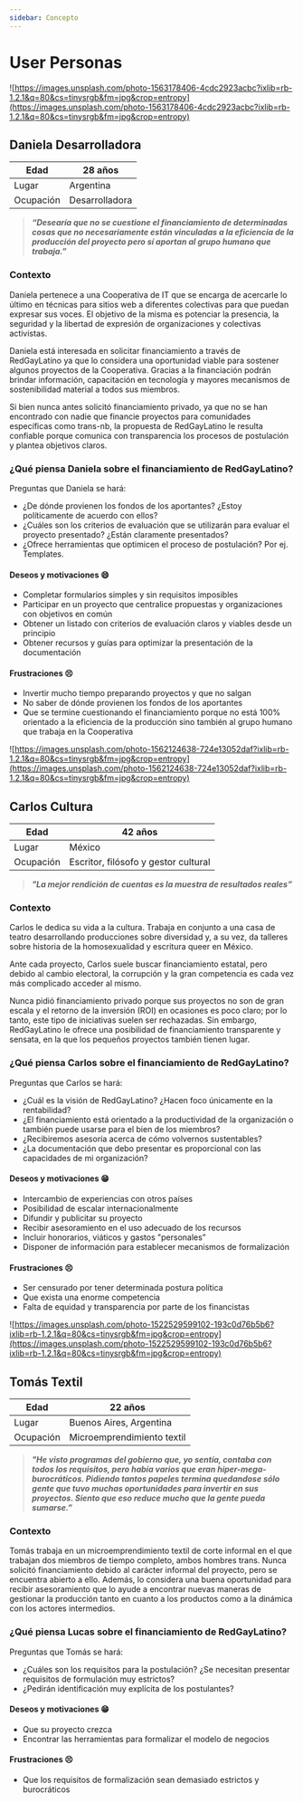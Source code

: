 ```yaml
---
sidebar: Concepto
---
```

# User Personas

![https://images.unsplash.com/photo-1563178406-4cdc2923acbc?ixlib=rb-1.2.1&q=80&cs=tinysrgb&fm=jpg&crop=entropy](https://images.unsplash.com/photo-1563178406-4cdc2923acbc?ixlib=rb-1.2.1&q=80&cs=tinysrgb&fm=jpg&crop=entropy)

## Daniela Desarrolladora

| Edad | 28 años |
| --- | --- |
| Lugar | Argentina |
| Ocupación | Desarrolladora |

> ***“Desearía que no se cuestione el financiamiento de determinadas cosas que no necesariamente están vinculadas a la eficiencia de la producción del proyecto pero sí aportan al grupo humano que trabaja.”***
> 

### Contexto

Daniela pertenece a una Cooperativa de IT que se encarga de acercarle lo último en técnicas para sitios web a diferentes colectivas para que puedan expresar sus voces. El objetivo de la misma es potenciar la presencia, la seguridad y la libertad de expresión de organizaciones y colectivas activistas.

Daniela está interesada en solicitar financiamiento a través de RedGayLatino ya que lo considera una oportunidad viable para sostener algunos proyectos de la Cooperativa. Gracias a la financiación podrán brindar información, capacitación en tecnología y mayores mecanismos de sostenibilidad material a todos sus miembros. 

Si bien nunca antes solicitó financiamiento privado, ya que no se han encontrado con nadie que financie proyectos para comunidades específicas como trans-nb, la propuesta de RedGayLatino le resulta confiable porque comunica con transparencia los procesos de postulación y plantea objetivos claros. 

### ¿Qué piensa Daniela sobre el financiamiento de RedGayLatino?

Preguntas que Daniela se hará:

- ¿De dónde provienen los fondos de los aportantes? ¿Estoy políticamente de acuerdo con ellos?
- ¿Cuáles son los criterios de evaluación que se utilizarán para evaluar el proyecto presentado? ¿Están claramente presentados?
- ¿Ofrece herramientas que optimicen el proceso de postulación? Por ej. Templates.

#### Deseos y motivaciones 😄

- Completar formularios simples y sin requisitos imposibles
- Participar en un proyecto que centralice propuestas y organizaciones con objetivos en común
- Obtener un listado con criterios de evaluación claros y viables desde un principio
- Obtener recursos y guías para optimizar la presentación de la documentación

#### Frustraciones 😣

- Invertir mucho tiempo preparando proyectos y que no salgan
- No saber de dónde provienen los fondos de los aportantes
- Que se termine cuestionando el financiamiento porque no está 100% orientado a la eficiencia de la producción sino también al grupo humano que trabaja en la Cooperativa

![https://images.unsplash.com/photo-1562124638-724e13052daf?ixlib=rb-1.2.1&q=80&cs=tinysrgb&fm=jpg&crop=entropy](https://images.unsplash.com/photo-1562124638-724e13052daf?ixlib=rb-1.2.1&q=80&cs=tinysrgb&fm=jpg&crop=entropy)

## Carlos Cultura

| Edad | 42 años |
| --- | --- |
| Lugar | México |
| Ocupación | Escritor, filósofo y gestor cultural |

> ***"La mejor rendición de cuentas es la muestra de resultados reales”***
> 

### Contexto

Carlos le dedica su vida a la cultura. Trabaja en conjunto a una casa de teatro desarrollando producciones sobre diversidad y, a su vez, da talleres sobre historia de la homosexualidad y escritura queer en México. 

Ante cada proyecto, Carlos suele buscar financiamiento estatal, pero debido al cambio electoral, la corrupción y la gran competencia es cada vez más complicado acceder al mismo.

Nunca pidió financiamiento privado porque sus proyectos no son de gran escala y el retorno de la inversión (ROI) en ocasiones es poco claro; por lo tanto, este tipo de iniciativas suelen ser rechazadas. Sin embargo, RedGayLatino le ofrece una posibilidad de financiamiento transparente y sensata, en la que los pequeños proyectos también tienen lugar.

### ¿Qué piensa Carlos sobre el financiamiento de RedGayLatino?

Preguntas que Carlos se hará:

- ¿Cuál es la visión de RedGayLatino? ¿Hacen foco únicamente en la rentabilidad?
- ¿El financiamiento está orientado a la productividad de la organización o también puede usarse para el bien de los miembros?
- ¿Recibiremos asesoría acerca de cómo volvernos sustentables?
- ¿La documentación que debo presentar es proporcional con las capacidades de mi organización?

#### Deseos y motivaciones 😁

- Intercambio de experiencias con otros países
- Posibilidad de escalar internacionalmente
- Difundir y publicitar su proyecto
- Recibir asesoramiento en el uso adecuado de los recursos
- Incluir honorarios, viáticos y gastos "personales”
- Disponer de información para establecer mecanismos de formalización

#### Frustraciones 😣

- Ser censurado por tener determinada postura política
- Que exista una enorme competencia
- Falta de equidad y transparencia por parte de los financistas

![https://images.unsplash.com/photo-1522529599102-193c0d76b5b6?ixlib=rb-1.2.1&q=80&cs=tinysrgb&fm=jpg&crop=entropy](https://images.unsplash.com/photo-1522529599102-193c0d76b5b6?ixlib=rb-1.2.1&q=80&cs=tinysrgb&fm=jpg&crop=entropy)

## Tomás Textil

| Edad | 22 años |
| --- | --- |
| Lugar | Buenos Aires, Argentina |
| Ocupación | Microemprendimiento textil |

> ***"He visto programas del gobierno que, yo sentía, contaba con todos los requisitos, pero había varios que eran hiper-mega-burocráticos. Pidiendo tantos papeles termina quedandose sólo gente que tuvo muchas oportunidades para invertir en sus proyectos. Siento que eso reduce mucho que la gente pueda sumarse.”***
> 

### Contexto

Tomás trabaja en un microemprendimiento textil de corte informal en el que trabajan dos miembros de tiempo completo, ambos hombres trans. Nunca solicitó financiamiento debido al carácter informal del proyecto, pero se encuentra abierto a ello. Además, lo considera una buena oportunidad para recibir asesoramiento que lo ayude a encontrar nuevas maneras de gestionar la producción tanto en cuanto a los productos como a la dinámica con los actores intermedios.

### ¿Qué piensa Lucas sobre el financiamiento de RedGayLatino?

Preguntas que Tomás se hará:

- ¿Cuáles son los requisitos para la postulación? ¿Se necesitan presentar requisitos de formulación muy estrictos?
- ¿Pedirán identificación muy explícita de los postulantes?

#### Deseos y motivaciones 😁

- Que su proyecto crezca
- Encontrar las herramientas para formalizar el modelo de negocios

#### Frustraciones 😣

- Que los requisitos de formalización sean demasiado estrictos y burocráticos